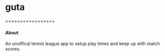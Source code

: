 # guta

=================

#### About
An unoffical tennis league app to setup play times and keep up with match scores.

